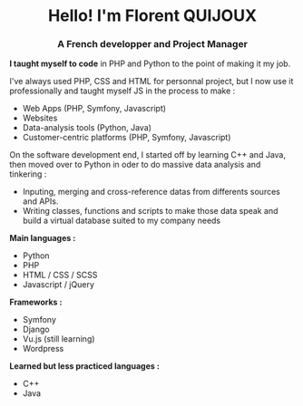 <h1 align="center">Hello! I'm Florent QUIJOUX</h1>
<h3 align="center">A French developper and Project Manager</h3>

<b>I taught myself to code</b> in PHP and Python to the point of making it my job. 

I've always used PHP, CSS and HTML for personnal project, but I now use it professionally and taught myself JS in the process to make :
- Web Apps (PHP, Symfony, Javascript)
- Websites
- Data-analysis tools (Python, Java)
- Customer-centric platforms (PHP, Symfony, Javascript)

On the software development end, I started off by learning C++ and Java, then moved over to Python in oder to do massive data analysis and tinkering :
- Inputing, merging and cross-reference datas from differents sources and APIs.
- Writing classes, functions and scripts to make those data speak and build a virtual database suited to my company needs

<b>Main languages :</b>
- Python
- PHP
- HTML / CSS / SCSS
- Javascript / jQuery

<b>Frameworks :</b>
- Symfony
- Django
- Vu.js (still learning)
- Wordpress

<b>Learned but less practiced languages :</b>
- C++
- Java
